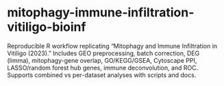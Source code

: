 # mitophagy-immune-infiltration-vitiligo-bioinf
Reproducible R workflow replicating “Mitophagy and Immune Infiltration in Vitiligo (2023).” Includes GEO preprocessing, batch correction, DEG (limma), mitophagy-gene overlap, GO/KEGG/GSEA, Cytoscape PPI, LASSO/random forest hub genes, immune deconvolution, and ROC. Supports combined vs per-dataset analyses with scripts and docs.
